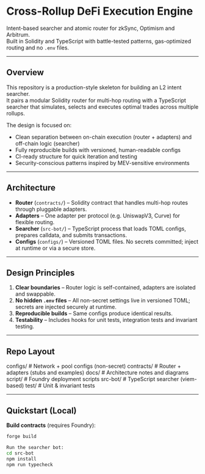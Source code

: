 # Cross-Rollup DeFi Execution Engine

Intent-based searcher and atomic router for zkSync, Optimism and Arbitrum.  
Built in Solidity and TypeScript with battle-tested patterns, gas-optimized routing and no `.env` files.

---

## Overview
This repository is a production-style skeleton for building an L2 intent searcher.  
It pairs a modular Solidity router for multi-hop routing with a TypeScript searcher that simulates, selects and executes optimal trades across multiple rollups.

The design is focused on:
- Clean separation between on-chain execution (router + adapters) and off-chain logic (searcher)
- Fully reproducible builds with versioned, human-readable configs
- CI-ready structure for quick iteration and testing
- Security-conscious patterns inspired by MEV-sensitive environments

---

## Architecture
- **Router** (`contracts/`) – Solidity contract that handles multi-hop routes through pluggable adapters.
- **Adapters** – One adapter per protocol (e.g. UniswapV3, Curve) for flexible routing.
- **Searcher** (`src-bot/`) – TypeScript process that loads TOML configs, prepares calldata, and submits transactions.
- **Configs** (`configs/`) – Versioned TOML files. No secrets committed; inject at runtime or via a secure store.

---

## Design Principles
1. **Clear boundaries** – Router logic is self-contained, adapters are isolated and swappable.
2. **No hidden `.env` files** – All non-secret settings live in versioned TOML; secrets are injected securely at runtime.
3. **Reproducible builds** – Same configs produce identical results.
4. **Testability** – Includes hooks for unit tests, integration tests and invariant testing.

---

## Repo Layout

configs/      # Network + pool configs (non-secret)
contracts/    # Router + adapters (stubs and examples)
docs/         # Architecture notes and diagrams
script/       # Foundry deployment scripts
src-bot/      # TypeScript searcher (viem-based)
test/         # Unit & invariant tests

---

## Quickstart (Local)

**Build contracts** (requires Foundry):
```sh
forge build

Run the searcher bot:
cd src-bot
npm install
npm run typecheck

